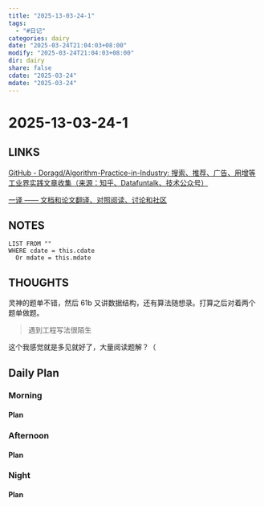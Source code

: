 ```yaml
---
title: "2025-13-03-24-1"
tags:
  - "#日记"
categories: dairy
date: "2025-03-24T21:04:03+08:00"
modify: "2025-03-24T21:04:03+08:00"
dir: dairy
share: false
cdate: "2025-03-24"
mdate: "2025-03-24"
---
```


# 2025-13-03-24-1

## LINKS
[GitHub - Doragd/Algorithm-Practice-in-Industry: 搜索、推荐、广告、用增等工业界实践文章收集（来源：知乎、Datafuntalk、技术公众号）](https://github.com/Doragd/Algorithm-Practice-in-Industry/tree/main?tab=readme-ov-file#%E6%90%9C%E5%B9%BF%E6%8E%A8%E8%AE%BA%E6%96%87%E6%8E%A8%E9%80%81bot)

[一译 —— 文档和论文翻译、对照阅读、讨论和社区](https://yiyibooks.cn/)
## NOTES


```dataview
LIST FROM "" 
WHERE cdate = this.cdate
  Or mdate = this.mdate
```
## THOUGHTS
灵神的题单不错，然后 61b 又讲数据结构，还有算法随想录。打算之后对着两个题单做题。

> 遇到工程写法很陌生

这个我感觉就是多见就好了，大量阅读题解？（
## Daily Plan

### Morning

#### Plan

### Afternoon

#### Plan

### Night

#### Plan


